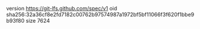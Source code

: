 version https://git-lfs.github.com/spec/v1
oid sha256:32a36cf8e2fd7182c00762b97574987a1972bf5bf11066f3f620f1bbe9b93f80
size 7624
